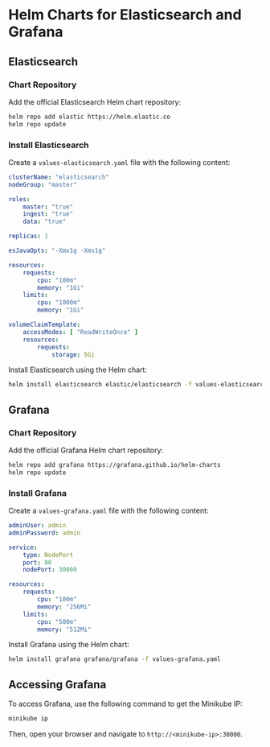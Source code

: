 # Helm Charts for Elasticsearch and Grafana

## Elasticsearch

### Chart Repository
Add the official Elasticsearch Helm chart repository:
```sh
helm repo add elastic https://helm.elastic.co
helm repo update
```

### Install Elasticsearch
Create a `values-elasticsearch.yaml` file with the following content:
```yaml
clusterName: "elasticsearch"
nodeGroup: "master"

roles:
    master: "true"
    ingest: "true"
    data: "true"

replicas: 1

esJavaOpts: "-Xmx1g -Xms1g"

resources:
    requests:
        cpu: "100m"
        memory: "1Gi"
    limits:
        cpu: "1000m"
        memory: "1Gi"

volumeClaimTemplate:
    accessModes: [ "ReadWriteOnce" ]
    resources:
        requests:
            storage: 5Gi
```

Install Elasticsearch using the Helm chart:
```sh
helm install elasticsearch elastic/elasticsearch -f values-elasticsearch.yaml
```

## Grafana

### Chart Repository
Add the official Grafana Helm chart repository:
```sh
helm repo add grafana https://grafana.github.io/helm-charts
helm repo update
```

### Install Grafana
Create a `values-grafana.yaml` file with the following content:
```yaml
adminUser: admin
adminPassword: admin

service:
    type: NodePort
    port: 80
    nodePort: 30000

resources:
    requests:
        cpu: "100m"
        memory: "256Mi"
    limits:
        cpu: "500m"
        memory: "512Mi"
```

Install Grafana using the Helm chart:
```sh
helm install grafana grafana/grafana -f values-grafana.yaml
```

## Accessing Grafana
To access Grafana, use the following command to get the Minikube IP:
```sh
minikube ip
```
Then, open your browser and navigate to `http://<minikube-ip>:30000`.